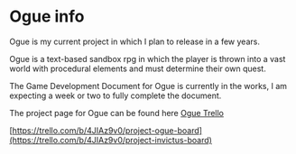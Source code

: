# Ogue info

Ogue is my current project in which I plan to release in a few years.

Ogue is a text-based sandbox rpg in which the player is thrown into a vast world with procedural elements and must determine their own quest.

The Game Development Document for Ogue is currently in the works, I am expecting a week or two to fully complete the document.

The project page for Ogue can be found here
[Ogue Trello](https://trello.com/b/4JIAz9v0/project-invictus-board)

[https://trello.com/b/4JIAz9v0/project-ogue-board](https://trello.com/b/4JIAz9v0/project-invictus-board)
